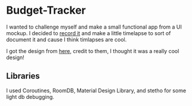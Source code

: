 # Budget-Tracker

I wanted to challenge myself and make a small functional app from a UI mockup. I decided to [record it](https://youtu.be/Sqez4cyCbfI) and make a little timelapse to sort 
of document it and cause I think timlapses are cool.

I got the design from [here](https://www.uplabs.com/posts/expense-tracking-app-5de7a32b-4871-4cf7-8b33-e363cf6ba809), credit to them,
I thought it was a really cool design!

## Libraries

I used Coroutines, RoomDB, Material Design Library, and stetho for some light db debugging. 
